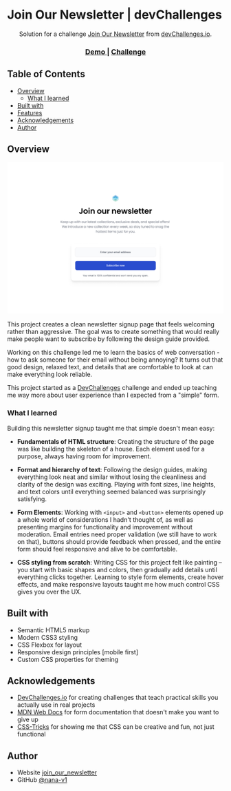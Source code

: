 # Join Our Newsletter | devChallenges

<div align="center">
   Solution for a challenge <a href="https://devchallenges.io/challenge/join-our-newsletter-challenge" target="_blank">Join Our Newsletter<a> from <a href="http://devchallenges.io" target="_blank">devChallenges.io</a>.
</div>

<div align="center">
  <h3>
    <a href="#">
      Demo
    </a>
    <span> | </span>
    <a href="https://devchallenges.io/challenge/join-our-newsletter-challenge">
      Challenge
    </a>
  </h3>
</div>

## Table of Contents

- [Overview](#overview)
  - [What I learned](#what-i-learned)
- [Built with](#built-with)
- [Features](#features)
- [Acknowledgements](#acknowledgements)
- [Author](#author)

## Overview

![screenshot](./assets/Desktop_1350px.jpg)

This project creates a clean newsletter signup page that feels welcoming rather than aggressive. The goal was to create something that would really make people want to subscribe by following the design guide provided.

Working on this challenge led me to learn the basics of web conversation - how to ask someone for their email without being annoying? It turns out that good design, relaxed text, and details that are comfortable to look at can make everything look reliable.

This project started as a [DevChallenges](https://devchallenges.io/challenges-dashboard) challenge and ended up teaching me way more about user experience than I expected from a "simple" form.

### What I learned

Building this newsletter signup taught me that simple doesn't mean easy:

- **Fundamentals of HTML structure**: Creating the structure of the page was like building the skeleton of a house. Each element used for a purpose, always having room for improvement.

- **Format and hierarchy of text**: Following the design guides, making everything look neat and similar without losing the cleanliness and clarity of the design was exciting. Playing with font sizes, line heights, and text colors until everything seemed balanced was surprisingly satisfying.

- **Form Elements**: Working with `<input>` and `<button>` elements opened up a whole world of considerations I hadn't thought of, as well as presenting margins for functionality and improvement without moderation. Email entries need proper validation (we still have to work on that), buttons should provide feedback when pressed, and the entire form should feel responsive and alive to be comfortable.

- **CSS styling from scratch**: Writing CSS for this project felt like painting – you start with basic shapes and colors, then gradually add details until everything clicks together. Learning to style form elements, create hover effects, and make responsive layouts taught me how much control CSS gives you over the UX.

## Built with

- Semantic HTML5 markup
- Modern CSS3 styling
- CSS Flexbox for layout
- Responsive design principles [mobile first]
- Custom CSS properties for theming

## Acknowledgements

- [DevChallenges.io](https://devchallenges.io/) for creating challenges that teach practical skills you actually use in real projects
- [MDN Web Docs](https://developer.mozilla.org/) for form documentation that doesn't make you want to give up
- [CSS-Tricks](https://css-tricks.com/) for showing me that CSS can be creative and fun, not just functional

## Author

- Website [join_our_newsletter](#)
- GitHub [@nana-v1](https://github.com/nana-v1)